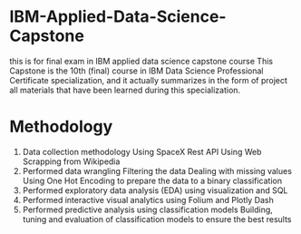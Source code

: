 # IBM-Applied-Data-Science-Capstone
this is for final exam in IBM applied data science capstone course
This Capstone is the 10th (final) course in IBM Data Science Professional Certificate specialization, and it actually summarizes in the form of project all materials that have been learned during this specialization.

# Methodology
1. Data collection methodology
Using SpaceX Rest API
Using Web Scrapping from Wikipedia
2. Performed data wrangling
Filtering the data
Dealing with missing values
Using One Hot Encoding to prepare the data to a binary classification
3. Performed exploratory data analysis (EDA) using visualization and SQL
4. Performed interactive visual analytics using Folium and Plotly Dash
5. Performed predictive analysis using classification models
Building, tuning and evaluation of classification models to ensure the best results
